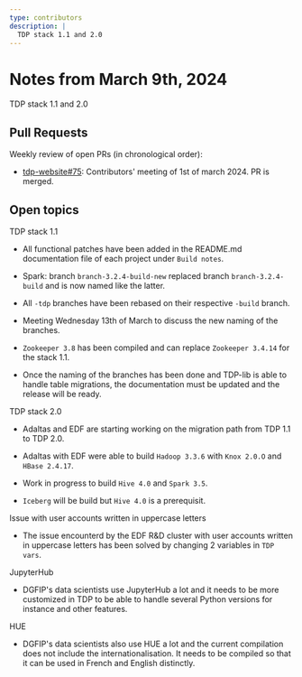 ```yaml
---
type: contributors
description: |
  TDP stack 1.1 and 2.0
---
```


# Notes from March 9th, 2024

TDP stack 1.1 and 2.0

## Pull Requests

Weekly review of open PRs (in chronological order):

- [tdp-website#75](https://github.com/TOSIT-IO/tdp-website/pull/75): Contributors' meeting of 1st of march 2024. PR is merged.

## Open topics

TDP stack 1.1

- All functional patches have been added in the README.md documentation file of each project under `Build notes`.

- Spark: branch `branch-3.2.4-build-new` replaced branch `branch-3.2.4-build` and is now named like the latter.

- All `-tdp` branches have been rebased on their respective `-build` branch.

- Meeting Wednesday 13th of March to discuss the new naming of the branches.

- `Zookeeper 3.8` has been compiled and can replace `Zookeeper 3.4.14` for the stack 1.1.

- Once the naming of the branches has been done and TDP-lib is able to handle table migrations, the documentation must be updated and the release will be ready.

TDP stack 2.0

- Adaltas and EDF are starting working on the migration path from TDP 1.1 to TDP 2.0.

- Adaltas with EDF were able to build `Hadoop 3.3.6` with `Knox 2.0.O` and `HBase 2.4.17`.

- Work in progress to build `Hive 4.0` and `Spark 3.5`.

- `Iceberg` will be build but `Hive 4.0` is a prerequisit.

Issue with user accounts written in uppercase letters

- The issue encounterd by the EDF R&D cluster with user accounts written in uppercase letters has been solved by changing 2 variables in `TDP vars`.

JupyterHub

- DGFIP's data scientists use JupyterHub a lot and it needs to be more customized in TDP to be able to handle several Python versions for instance and other features.

HUE

- DGFIP's data scientists also use HUE a lot and the current compilation does not include the internationalisation. It needs to be compiled so that it can be used in French and English distinctly.
